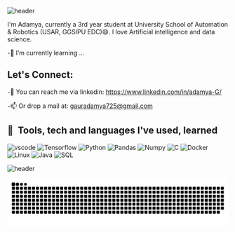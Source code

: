 ![header](https://capsule-render.vercel.app/api?type=waving&height=220&color=0:f72585,100:4361ee&text=Hello%20I'm%20Adamya&textBg=false&fontAlign=51&animation=scaleIn&reversal=true&stroke=7A3891&strokeWidth=0&fontColor=FDFBFD%20&fontSize=70)

I'm Adamya, currently a 3rd year student at University School of Automation & Robotics (USAR, GGSIPU EDC)😄.
I love Artificial intelligence and data science. 


-🌱 I’m currently learning ...

## Let's Connect: 
-💬 You can reach me via linkedin: https://www.linkedin.com/in/adamya-G/

-📫 Or drop a mail at: gauradamya725@gmail.com


<h2> 🚀 &nbsp;Tools, tech and languages I've used, learned</h2>
<p align="left">
<img src="https://cdn.jsdelivr.net/gh/devicons/devicon/icons/vscode/vscode-original.svg" alt="vscode" width="50" height="50"/>
<img src="https://cdn.jsdelivr.net/gh/devicons/devicon@latest/icons/tensorflow/tensorflow-original.svg" alt="Tensorflow" width="50" height="50"/>
<img src="https://cdn.jsdelivr.net/gh/devicons/devicon@latest/icons/python/python-original.svg" alt="Python" width="50" height="50"/>
<img src="https://cdn.jsdelivr.net/gh/devicons/devicon@latest/icons/pandas/pandas-original-wordmark.svg"  alt="Pandas" width="50" height="50"/>
<img src="https://cdn.jsdelivr.net/gh/devicons/devicon@latest/icons/numpy/numpy-plain-wordmark.svg"  alt="Numpy" width="50" height="50"/>
<img src="https://cdn.jsdelivr.net/gh/devicons/devicon@latest/icons/c/c-original.svg" alt="C" width="50" height="50"/>
<img src="https://cdn.jsdelivr.net/gh/devicons/devicon@latest/icons/docker/docker-original-wordmark.svg" alt="Docker" width="50" height="50"/>
<img src="https://cdn.jsdelivr.net/gh/devicons/devicon@latest/icons/linux/linux-original.svg" alt="Linux" width="50" height="50"/>
<img src="https://cdn.jsdelivr.net/gh/devicons/devicon@latest/icons/java/java-original-wordmark.svg" alt="Java" width="50" height="50"/>
<img src="https://cdn.jsdelivr.net/gh/devicons/devicon@latest/icons/azuresqldatabase/azuresqldatabase-original.svg" alt="SQL" width="50" height="50" />        
</p>

![header](https://capsule-render.vercel.app/api?type=waving&height=120&color=0:f72585,100:4361ee&textBg=false&fontAlign=51&animation=scaleIn&reversal=true&stroke=7A3891&strokeWidth=0&fontColor=FDFBFD%20&fontSize=70&section=footer)

![Snake animation](https://github.com/Adamya113/Adamya113/blob/output/github-contribution-grid-snake.svg)


